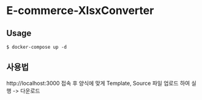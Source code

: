 # E-commerce-XlsxConverter

## Usage
```
$ docker-compose up -d
```

## 사용법
http://localhost:3000 접속 후 
양식에 맞게 Template, Source 파일 업로드 하여 실행
-> 다운로드

